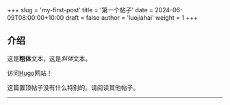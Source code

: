 +++
slug = 'my-first-post'
title = '第一个帖子'
date = 2024-06-09T08:00:00+10:00
draft = false
author = 'luojiahai'
weight = 1
+++

## 介绍

这是**粗体**文本，这是*斜体*文本。

访问[Hugo](https://gohugo.io)网站！

这篇置顶帖子没有什么特别的。请阅读其他帖子。

---
